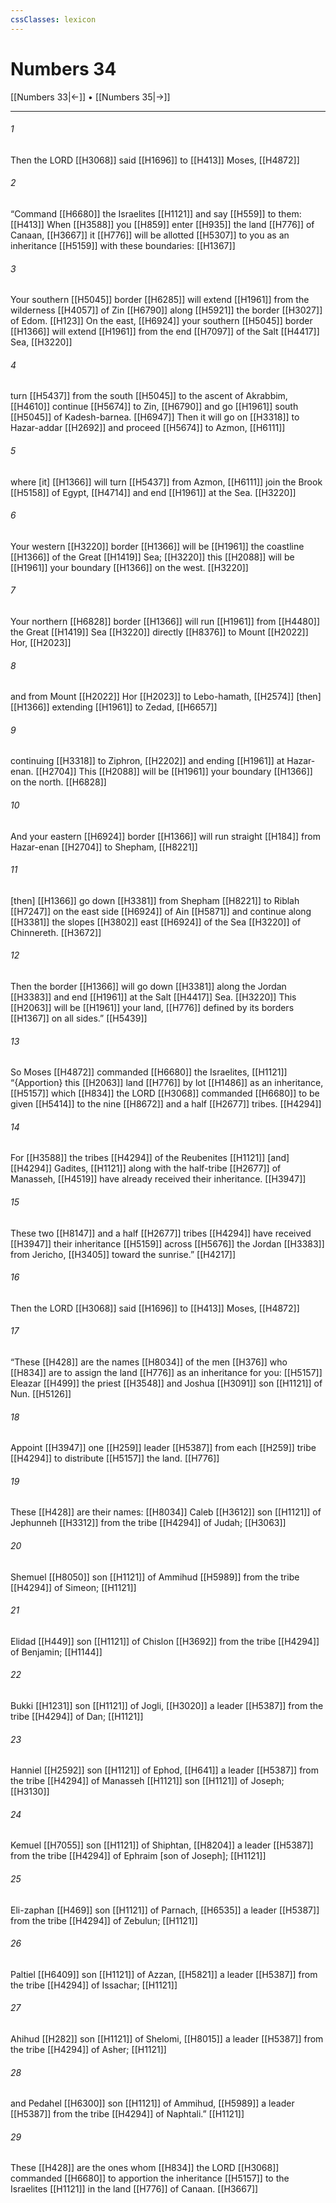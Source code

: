 ```yaml
---
cssClasses: lexicon
---
```


# Numbers 34

[[Numbers 33|←]] • [[Numbers 35|→]]

---

###### 1
Then the LORD [[H3068]] said [[H1696]] to [[H413]] Moses, [[H4872]]

###### 2
“Command [[H6680]] the Israelites [[H1121]] and say [[H559]] to them: [[H413]] When [[H3588]] you [[H859]] enter [[H935]] the land [[H776]] of Canaan, [[H3667]] it [[H776]] will be allotted [[H5307]] to you as an inheritance [[H5159]] with these boundaries: [[H1367]]

###### 3
Your southern [[H5045]] border [[H6285]] will extend [[H1961]] from the wilderness [[H4057]] of Zin [[H6790]] along [[H5921]] the border [[H3027]] of Edom. [[H123]] On the east, [[H6924]] your southern [[H5045]] border [[H1366]] will extend [[H1961]] from the end [[H7097]] of the Salt [[H4417]] Sea, [[H3220]]

###### 4
turn [[H5437]] from the south [[H5045]] to the ascent of Akrabbim, [[H4610]] continue [[H5674]] to Zin, [[H6790]] and go [[H1961]] south [[H5045]] of Kadesh-barnea. [[H6947]] Then it will go on [[H3318]] to Hazar-addar [[H2692]] and proceed [[H5674]] to Azmon, [[H6111]]

###### 5
where [it] [[H1366]] will turn [[H5437]] from Azmon, [[H6111]] join the Brook [[H5158]] of Egypt, [[H4714]] and end [[H1961]] at the Sea. [[H3220]]

###### 6
Your western [[H3220]] border [[H1366]] will be [[H1961]] the coastline [[H1366]] of the Great [[H1419]] Sea; [[H3220]] this [[H2088]] will be [[H1961]] your  boundary [[H1366]] on the west. [[H3220]]

###### 7
Your northern [[H6828]] border [[H1366]] will run [[H1961]] from [[H4480]] the Great [[H1419]] Sea [[H3220]] directly [[H8376]] to Mount [[H2022]] Hor, [[H2023]]

###### 8
and from Mount [[H2022]] Hor [[H2023]] to Lebo-hamath, [[H2574]] [then] [[H1366]] extending [[H1961]] to Zedad, [[H6657]]

###### 9
continuing [[H3318]] to Ziphron, [[H2202]] and ending [[H1961]] at Hazar-enan. [[H2704]] This [[H2088]] will be [[H1961]] your  boundary [[H1366]] on the north. [[H6828]]

###### 10
And your eastern [[H6924]] border [[H1366]] will run straight [[H184]] from  Hazar-enan [[H2704]] to Shepham, [[H8221]]

###### 11
[then] [[H1366]] go down [[H3381]] from Shepham [[H8221]] to Riblah [[H7247]] on the east side [[H6924]] of Ain [[H5871]] and continue along [[H3381]] the slopes [[H3802]] east [[H6924]] of the Sea [[H3220]] of Chinnereth. [[H3672]]

###### 12
Then the border [[H1366]] will go down [[H3381]] along the Jordan [[H3383]] and end [[H1961]] at the Salt [[H4417]] Sea. [[H3220]] This [[H2063]] will be [[H1961]] your land, [[H776]] defined by its borders [[H1367]] on all sides.” [[H5439]]

###### 13
So Moses [[H4872]] commanded [[H6680]] the Israelites, [[H1121]] “{Apportion} this [[H2063]] land [[H776]] by lot [[H1486]] as an inheritance, [[H5157]] which [[H834]] the LORD [[H3068]] commanded [[H6680]] to be given [[H5414]] to the nine [[H8672]] and a half [[H2677]] tribes. [[H4294]]

###### 14
For [[H3588]] the tribes [[H4294]] of the Reubenites [[H1121]] [and] [[H4294]] Gadites, [[H1121]] along with the half-tribe [[H2677]] of Manasseh, [[H4519]] have already received their inheritance. [[H3947]]

###### 15
These two [[H8147]] and a half [[H2677]] tribes [[H4294]] have received [[H3947]] their inheritance [[H5159]] across [[H5676]] the Jordan [[H3383]] from Jericho, [[H3405]] toward the sunrise.” [[H4217]]

###### 16
Then the LORD [[H3068]] said [[H1696]] to [[H413]] Moses, [[H4872]]

###### 17
“These [[H428]] are the names [[H8034]] of the men [[H376]] who [[H834]] are to assign the land [[H776]] as an inheritance for you: [[H5157]] Eleazar [[H499]] the priest [[H3548]] and Joshua [[H3091]] son [[H1121]] of Nun. [[H5126]]

###### 18
Appoint [[H3947]] one [[H259]] leader [[H5387]] from each [[H259]] tribe [[H4294]] to distribute [[H5157]] the land. [[H776]]

###### 19
These [[H428]] are their names: [[H8034]] Caleb [[H3612]] son [[H1121]] of Jephunneh [[H3312]] from the tribe [[H4294]] of Judah; [[H3063]]

###### 20
Shemuel [[H8050]] son [[H1121]] of Ammihud [[H5989]] from the tribe [[H4294]] of Simeon; [[H1121]]

###### 21
Elidad [[H449]] son [[H1121]] of Chislon [[H3692]] from the tribe [[H4294]] of Benjamin; [[H1144]]

###### 22
Bukki [[H1231]] son [[H1121]] of Jogli, [[H3020]] a leader [[H5387]] from the tribe [[H4294]] of Dan; [[H1121]]

###### 23
Hanniel [[H2592]] son [[H1121]] of Ephod, [[H641]] a leader [[H5387]] from the tribe [[H4294]] of Manasseh [[H1121]] son [[H1121]] of Joseph; [[H3130]]

###### 24
Kemuel [[H7055]] son [[H1121]] of Shiphtan, [[H8204]] a leader [[H5387]] from the tribe [[H4294]] of Ephraim [son of Joseph]; [[H1121]]

###### 25
Eli-zaphan [[H469]] son [[H1121]] of Parnach, [[H6535]] a leader [[H5387]] from the tribe [[H4294]] of Zebulun; [[H1121]]

###### 26
Paltiel [[H6409]] son [[H1121]] of Azzan, [[H5821]] a leader [[H5387]] from the tribe [[H4294]] of Issachar; [[H1121]]

###### 27
Ahihud [[H282]] son [[H1121]] of Shelomi, [[H8015]] a leader [[H5387]] from the tribe [[H4294]] of Asher; [[H1121]]

###### 28
and Pedahel [[H6300]] son [[H1121]] of Ammihud, [[H5989]] a leader [[H5387]] from the tribe [[H4294]] of Naphtali.” [[H1121]]

###### 29
These [[H428]] are the ones whom [[H834]] the LORD [[H3068]] commanded [[H6680]] to apportion the inheritance [[H5157]] to the Israelites [[H1121]] in the land [[H776]] of Canaan. [[H3667]]

